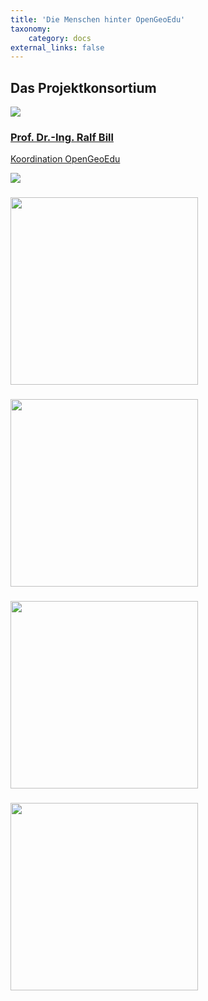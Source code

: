 ```yaml
---
title: 'Die Menschen hinter OpenGeoEdu'
taxonomy:
    category: docs
external_links: false
---
```


## Das Projektkonsortium
<div class="row">
    <div class="col-6 col-lg-4 animate-in-left">
        <a href="#">
            <img src="/images/staff/Ralf_Bill_1335a.jpg" class="center-block img-fluid my-3 rounded-circle">
            <h3 class="mb-0">
                <b>Prof. Dr.-Ing. Ralf Bill</b>
            </h3>
            <p class="text-muted">Koordination OpenGeoEdu</p>
        </a>
    </div>
    <div class="col-6 col-lg-4">
        <a href="#">
            <img src="/images/staff/Lorenzen-Zabel_1370a.jpg" class="center-block img-fluid my-3 rounded-circle">
            <h3 class="mb-0">
                <b></b>
            </h3>
            <p class="text-muted"></p>
        </a>
    </div>
    <div class="col-6 col-lg-4 animate-in-right">
        <a href="#">
            <img src="/images/staff/people_3.jpg" class="center-block img-fluid my-3 rounded-circle" width="300">
            <h3 class="mb-0">
                <b></b>
            </h3>
            <p class="text-muted"></p>
        </a>
    </div>
    <div class="col-6 col-lg-4 animate-in-left">
        <a href="#">
            <img src="/images/staff/people_4.jpg" class="center-block img-fluid my-3 rounded-circle" width="300">
            <h3 class="mb-0">
                <b></b>
            </h3>
            <p class="text-muted"></p>
        </a>
    </div>
    <div class="col-6 col-lg-4">
        <a href="#">
            <img src="/images/staff/people_5.jpg" class="center-block img-fluid my-3 rounded-circle" width="300">
            <h3 class="mb-0">
                <b></b>
            </h3>
            <p class="text-muted"></p>
        </a>
    </div>
    <div class="col-6 mask col-lg-4 animate-in-right">
        <a href="#">
            <img src="/images/staff/people_6.jpg" class="center-block img-fluid my-3 rounded-circle" width="300">
            <h3 class="mb-0">
                <b></b>
            </h3>
            <p class="text-muted"></p>
        </a>
    </div>
</div>
